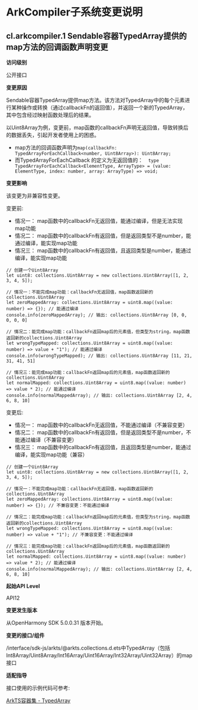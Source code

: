# ArkCompiler子系统变更说明

## cl.arkcompiler.1 Sendable容器TypedArray提供的map方法的回调函数声明变更

**访问级别**

公开接口

**变更原因**

Sendable容器TypedArray提供map方法。该方法对TypedArray中的每个元素进行某种操作或转换（通过callbackFn的返回值），并返回一个新的TypedArray，其中包含经过映射函数处理后的结果。

以Uint8Array为例，变更前，map函数的callbackFn声明无返回值，导致转换后的数据丢失，引起开发者使用上的困惑。
- map方法的回调函数声明为`map(callbackFn: TypedArrayForEachCallback<number, Uint8Array>): Uint8Array;`
- 而TypedArrayForEachCallback 的定义为无返回值的：`  type TypedArrayForEachCallback<ElementType, ArrayType> = (value: ElementType, index: number, array: ArrayType) => void;`

**变更影响**

该变更为非兼容性变更。

变更前:

- 情况一： map函数中的callbackFn无返回值，能通过编译，但是无法实现map功能
- 情况二： map函数中的callbackFn有返回值，但是返回类型不是number，能通过编译，能实现map功能
- 情况三： map函数中的callbackFn有返回值，且返回类型是number，能通过编译，能实现map功能

```
// 创建一个Uint8Array
let uint8: collections.Uint8Array = new collections.Uint8Array([1, 2, 3, 4, 5]);

// 情况一：不能完成map功能：callbackFn无返回值，map函数返回新的collections.Uint8Array
let zeroMappedArray: collections.Uint8Array = uint8.map((value: number) => {}); // 能通过编译
console.info(zeroMappedArray); // 输出: collections.Uint8Array [0, 0, 0, 0, 0]

// 情况二：能完成map功能：callbackFn返回map后的元素值，但类型为string，map函数返回新的collections.Uint8Array
let wrongTypeMapped: collections.Uint8Array = uint8.map((value: number) => value + "1"); // 能通过编译
console.info(wrongTypeMapped); // 输出: collections.Uint8Array [11, 21, 31, 41, 51]

// 情况三：能完成map功能：callbackFn返回map后的元素值，map函数返回新的collections.Uint8Array
let normalMapped: collections.Uint8Array = uint8.map((value: number) => value * 2); // 能通过编译
console.info(normalMappedArray); // 输出: collections.Uint8Array [2, 4, 6, 8, 10]
```

变更后:

- 情况一： map函数中的callbackFn无返回值，不能通过编译（不兼容变更）
- 情况二： map函数中的callbackFn有返回值，但是返回类型不是number，不能通过编译（不兼容变更）
- 情况三： map函数中的callbackFn有返回值，且返回类型是number，能通过编译，能实现map功能（兼容）


```
// 创建一个Uint8Array
let uint8: collections.Uint8Array = new collections.Uint8Array([1, 2, 3, 4, 5]);

// 情况一：不能完成map功能：callbackFn无返回值，map函数返回新的collections.Uint8Array
let zeroMappedArray: collections.Uint8Array = uint8.map((value: number) => {}); // 不兼容变更：不能通过编译

// 情况二：能完成map功能：callbackFn返回map后的元素值，但类型为string，map函数返回新的collections.Uint8Array
let wrongTypeMapped: collections.Uint8Array = uint8.map((value: number) => value + "1"); // 不兼容变更：不能通过编译

// 情况三：能完成map功能：callbackFn返回map后的元素值，map函数返回新的collections.Uint8Array
let normalMapped: collections.Uint8Array = uint8.map((value: number) => value * 2); // 能通过编译
console.info(normalMappedArray); // 输出: collections.Uint8Array [2, 4, 6, 8, 10]
```

**起始API Level**

API12

**变更发生版本**

从OpenHarmony SDK 5.0.0.31 版本开始。

**变更的接口/组件**

/interface/sdk-js/arkts/@arkts.collections.d.ets中TypedArray（包括Int8Array/Uint8Array/Int16Array/Uint16Array/Int32Array/Uint32Array）的map接口

**适配指导**

接口使用的示例代码可参考:

[ArkTS容器集 - TypedArray](../../../application-dev/reference/apis-arkts/js-apis-arkts-collections.md#collectionstypedarray)